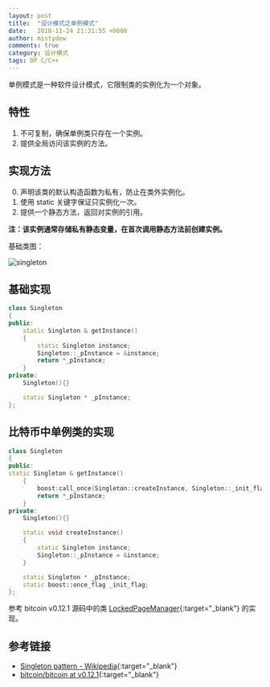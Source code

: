 ```yaml
---
layout: post
title:  "设计模式之单例模式"
date:   2018-11-24 21:31:55 +0800
author: mistydew
comments: true
category: 设计模式
tags: DP C/C++
---
```

单例模式是一种软件设计模式，它限制类的实例化为一个对象。

## 特性

1. 不可复制，确保单例类只存在一个实例。
2. 提供全局访问该实例的方法。

## 实现方法

0. 声明该类的默认构造函数为私有，防止在类外实例化。
1. 使用 static 关键字保证只实例化一次。
2. 提供一个静态方法，返回对实例的引用。

**注：该实例通常存储私有静态变量，在首次调用静态方法前创建实例。**

基础类图：

![singleton](https://mistydew.github.io/assets/images/designpatterns/singleton.svg)

## 基础实现

```cpp
class Singleton
{
public:
    static Singleton & getInstance()
    {
        static Singleton instance;
        Singleton::_pInstance = &instance;
        return *_pInstance;
    }
private:
    Singleton(){}

    static Singleton * _pInstance;
};
```

## 比特币中单例类的实现

```cpp
class Singleton
{
public:
static Singleton & getInstance()
    {
        boost:call_once(Singleton::createInstance, Singleton::_init_flag);
        return *_pInstance;
    }
private:
    Singleton(){}

    static void createInstance()
    {
        static Singleton instance;
        Singleton::_pInstance = &instance;
    }

    static Singleton * _pInstance;
    static boost::once_flag _init_flag;
};
```

参考 bitcoin v0.12.1 源码中的类 [LockedPageManager](https://github.com/bitcoin/bitcoin/blob/v0.12.1/src/support/pagelocker.h){:target="_blank"} 的实现。

## 参考链接

* [Singleton pattern - Wikipedia](https://en.wikipedia.org/wiki/Singleton_pattern){:target="_blank"}
* [bitcoin/bitcoin at v0.12.1](https://github.com/bitcoin/bitcoin/tree/v0.12.1){:target="_blank"}
